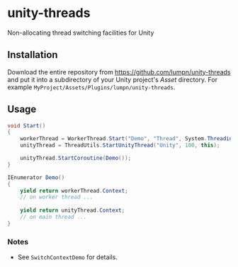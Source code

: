 # unity-threads
Non-allocating thread switching facilities for Unity

## Installation
Download the entire repository from https://github.com/lumpn/unity-threads and put it into a subdirectory of your Unity project's *Asset* directory.
For example `MyProject/Assets/Plugins/lumpn/unity-threads`.

## Usage
```csharp
void Start()
{
    workerThread = WorkerThread.Start("Demo", "Thread", System.Threading.ThreadPriority.BelowNormal, 100);
    unityThread = ThreadUtils.StartUnityThread("Unity", 100, this);

    unityThread.StartCoroutine(Demo());
}

IEnumerator Demo()
{
    yield return workerThread.Context;
    // on worker thread ...
    
    yield return unityThread.Context;
    // on main thread ...
}

```

### Notes
* See `SwitchContextDemo` for details.

